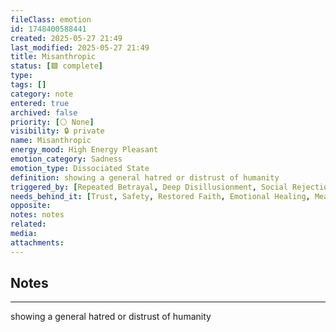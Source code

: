 ```yaml
---
fileClass: emotion
id: 1748400588441
created: 2025-05-27 21:49
last_modified: 2025-05-27 21:49
title: Misanthropic
status: [🟩 complete]
type: 
tags: []
category: note
entered: true
archived: false
priority: [⚪ None]
visibility: 🔒 private
name: Misanthropic
energy_mood: High Energy Pleasant
emotion_category: Sadness
emotion_type: Dissociated State
definition: showing a general hatred or distrust of humanity
triggered_by: [Repeated Betrayal, Deep Disillusionment, Social Rejection, Cynicism]
needs_behind_it: [Trust, Safety, Restored Faith, Emotional Healing, Meaningful Connection]
opposite: 
notes: notes
related: 
media: 
attachments:
---
```


## Notes
---
showing a general hatred or distrust of humanity

